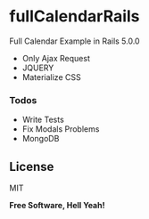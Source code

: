 # fullCalendarRails

Full Calendar Example in Rails 5.0.0
 - Only Ajax Request
- JQUERY
- Materialize CSS
### Todos

 - Write Tests
 - Fix Modals Problems
- MongoDB

License
----

MIT


**Free Software, Hell Yeah!**
